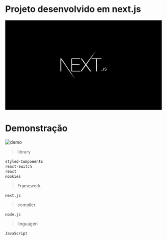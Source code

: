 # Projeto desenvolvido em next.js
![next](public/img/readme/next_js.png)

# Demonstração
![demo](public/img/readme/demo.gif)

> library
    
    styled-Components
    react-Switch
    react
    nookies

> Framework
    
    next.js

> compiler
    
    node.js

> linguagen
    
    JavaScript